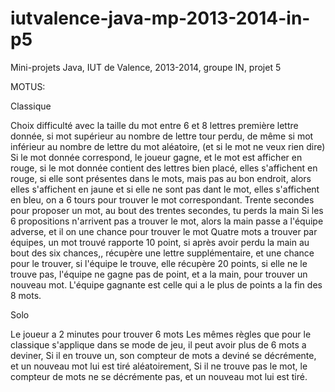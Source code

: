 iutvalence-java-mp-2013-2014-in-p5
==================================

Mini-projets Java, IUT de Valence, 2013-2014, groupe IN, projet 5


MOTUS:

Classique

Choix difficulté avec la taille du mot entre 6 et 8 lettres
première lettre donnée, si mot supérieur au nombre de lettre tour perdu, de même si mot inférieur au nombre de lettre du mot aléatoire, (et si le mot ne veux rien dire)
Si le mot donnée correspond, le joueur gagne, et le mot est afficher en rouge, si le mot donnée contient des lettres bien placé, elles s'affichent en rouge, si elle sont présentes dans le mots, mais pas au bon endroit, alors elles s'affichent en jaune et si elle ne sont pas dant le mot, elles s'affichent en bleu, on a 6 tours pour trouver le mot correspondant.
Trente secondes pour proposer un mot, au bout des trentes secondes, tu perds la main
Si les 6 propositions n'arrivent pas a trouver le mot, alors la main passe a l'équipe adverse, et il on une chance pour trouver le mot
Quatre mots a trouver par équipes, un mot trouvé rapporte 10 point, si après avoir perdu la main au bout des six chances,, récupère une lettre supplémentaire, et une chance pour le trouver, si l'équipe le trouve, elle récupère 20 points, si elle ne le trouve pas, l'équipe ne gagne pas de point, et a la main, pour trouver un nouveau mot.
L'équipe gagnante est celle qui a le plus de points a la fin des 8 mots.

Solo

Le joueur a 2 minutes pour trouver 6 mots
Les mêmes règles que pour le classique s'applique dans se mode de jeu, il peut avoir plus de 6 mots a deviner,
Si il en trouve un, son compteur de mots a deviné se décrémente, et un nouveau mot lui est tiré aléatoirement,
Si il ne trouve pas le mot, le compteur de mots ne se décrémente pas, et un nouveau mot lui est tiré.
